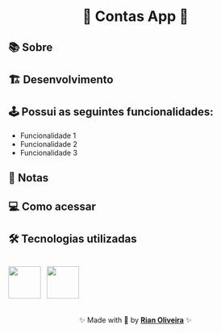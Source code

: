 <div align="center">
  <h1>🚀 Contas App 🚀</h1>
</div>

## 📚 Sobre

<!-- Uma breve descrição do seu projeto ... -->

## 🏗️ Desenvolvimento

<!-- Detalhes sobre o desenvolvimento ... -->

## 🕹️ Possui as seguintes funcionalidades:

- Funcionalidade 1
- Funcionalidade 2
- Funcionalidade 3

## 📝 Notas

<!-- Notas sobre o projeto ... -->

## 💻 Como acessar

<!-- URL de onde sua aplicação está hospedada ... -->

## 🛠️ Tecnologias utilizadas

<br />

<div>
  <img src="https://skillicons.dev/icons?i=vue" width="64" /> &nbsp;
  <img src="https://skillicons.dev/icons?i=nuxtjs" width="64" /> &nbsp;
</div>

<br />

<p align="center">✨ Made with 💙 by <a href="https://github.com/riandeoliveira"><strong>Rian Oliveira</strong></a> ✨</p>
